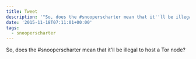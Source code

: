 ```yaml
---
title: Tweet
description: '"So, does the #snooperscharter mean that it''ll be illegal to host a Tor node?"'
date: '2015-11-18T07:11:01+00:00'
tags:
  - snooperscharter
---
```

So, does the #snooperscharter mean that it'll be illegal to host a Tor node?
